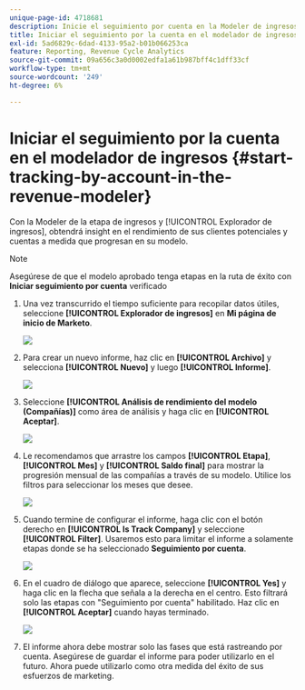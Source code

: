 ```yaml
---
unique-page-id: 4718681
description: Inicie el seguimiento por cuenta en la Modeler de ingresos - Documentos de Marketo - Documentación del producto
title: Iniciar el seguimiento por la cuenta en el modelador de ingresos
exl-id: 5ad6829c-6dad-4133-95a2-b01b066253ca
feature: Reporting, Revenue Cycle Analytics
source-git-commit: 09a656c3a0d0002edfa1a61b987bff4c1dff33cf
workflow-type: tm+mt
source-wordcount: '249'
ht-degree: 6%

---
```


# Iniciar el seguimiento por la cuenta en el modelador de ingresos {#start-tracking-by-account-in-the-revenue-modeler}

Con la Modeler de la etapa de ingresos y [!UICONTROL Explorador de ingresos], obtendrá insight en el rendimiento de sus clientes potenciales y cuentas a medida que progresan en su modelo.

>[!NOTE]
>
>Asegúrese de que el modelo aprobado tenga etapas en la ruta de éxito con **Iniciar seguimiento por cuenta** verificado

1. Una vez transcurrido el tiempo suficiente para recopilar datos útiles, seleccione **[!UICONTROL Explorador de ingresos]** en **Mi página de inicio de Marketo**.

   ![](assets/image2015-4-29-16-3a36-3a2.png)

1. Para crear un nuevo informe, haz clic en **[!UICONTROL Archivo]** y selecciona **[!UICONTROL Nuevo]** y luego **[!UICONTROL Informe]**.

   ![](assets/image2015-4-29-16-3a38-3a44.png)

1. Seleccione **[!UICONTROL Análisis de rendimiento del modelo (Compañías)]** como área de análisis y haga clic en **[!UICONTROL Aceptar]**.

   ![](assets/image2015-4-29-16-3a41-3a47.png)

1. Le recomendamos que arrastre los campos **[!UICONTROL Etapa]**, **[!UICONTROL Mes]** y **[!UICONTROL Saldo final]** para mostrar la progresión mensual de las compañías a través de su modelo. Utilice los filtros para seleccionar los meses que desee.

   ![](assets/image2015-4-29-17-3a16-3a1.png)

1. Cuando termine de configurar el informe, haga clic con el botón derecho en **[!UICONTROL Is Track Company]** y seleccione **[!UICONTROL Filter]**. Usaremos esto para limitar el informe a solamente etapas donde se ha seleccionado **Seguimiento por cuenta**.

   ![](assets/image2015-4-29-17-3a18-3a9.png)

1. En el cuadro de diálogo que aparece, seleccione **[!UICONTROL Yes]** y haga clic en la flecha que señala a la derecha en el centro. Esto filtrará solo las etapas con &quot;Seguimiento por cuenta&quot; habilitado. Haz clic en **[!UICONTROL Aceptar]** cuando hayas terminado.

   ![](assets/image2015-6-9-16-3a21-3a3.png)

1. El informe ahora debe mostrar solo las fases que está rastreando por cuenta. Asegúrese de guardar el informe para poder utilizarlo en el futuro. Ahora puede utilizarlo como otra medida del éxito de sus esfuerzos de marketing.
